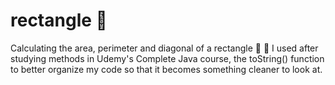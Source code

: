# rectangle :speech_balloon:
Calculating the area, perimeter and diagonal of a rectangle :wave:
:eyes: 
I used after studying methods in Udemy's Complete Java course, the toString() function to better organize my code so that it becomes something cleaner to look at.
